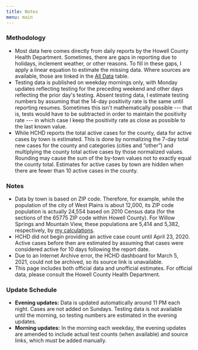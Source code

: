 ```yaml
---
title: Notes
menu: main
---
```


### Methodology
* Most data here comes directly from daily reports by the Howell County Health Department. Sometimes, there are gaps in reporting due to holidays, inclement weather, or other reasons. To fill in these gaps, I apply a linear equation to estimate the missing data. Where sources are available, those are linked in the [All Data](../all-data) table.
* Testing data is published on weekday mornings only, with Monday updates reflecting testing for the preceding weekend and other days reflecting the prior day's testing. Absent testing data, I estimate testing numbers by assuming that the 14-day positivity rate is the same until reporting resumes. Sometimes this isn't mathematically possible --- that is, tests would have to be subtracted in order to maintain the positivity rate --- in which case I keep the positivity rate as close as possible to the last known value.
* While HCHD reports the total active cases for the county, data for active cases by town is estimated. This is done by normalizing the 7-day total new cases for the county and categories (cities and “other”) and multiplying the county total active cases by those normalized values. Rounding may cause the sum of the by-town values not to exactly equal the county total. Estimates for active cases by town are hidden when there are fewer than 10 active cases in the county.

### Notes
* Data by town is based on ZIP code. Therefore, for example, while the population of the city of West Plains is about 12,000, its ZIP code population is actually 24,554 based on 2010 Census data (for the sections of the 65775 ZIP code within Howell County). For Willow Springs and Mountain View, these populations are 5,414 and 5,382, respectively, by [my calculations](https://gist.github.com/jonblatho/003174508c09c2001d38e386a95fe9cd).
* HCHD did not begin providing an active case count until April 23, 2020. Active cases before then are estimated by assuming that cases were considered active for 10 days following the report date.
* Due to an Internet Archive error, the HCHD dashboard for March 5, 2021, could not be archived, so its source link is unavailable.
* This page includes both official data and unofficial estimates. For official data, please consult the Howell County Health Department.

### Update Schedule
* **Evening updates:** Data is updated automatically around 11 PM each night. Cases are not added on Sundays. Testing data is not available until the morning, so testing numbers are estimated in the evening updates.
* **Morning updates:** In the morning each weekday, the evening updates are amended to include actual test counts (when available) and source links, which must be added manually.